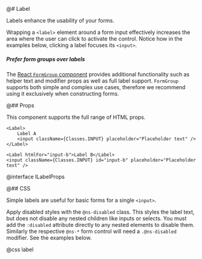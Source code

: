 @# Label

Labels enhance the usability of your forms.

Wrapping a `<label>` element around a form input effectively increases the area
where the user can click to activate the control. Notice how in the examples
below, clicking a label focuses its `<input>`.

<div class="@ns-callout @ns-intent-warning @ns-icon-warning-sign">
    <h5 class="@ns-heading">Prefer form groups over labels</h5>

The [React `FormGroup` component](#core/components/form-group) provides
additional functionality such as helper text and modifier props as well as
full label support. `FormGroup` supports both simple and complex use cases,
therefore we recommend using it exclusively when constructing forms.

</div>

@## Props

This component supports the full range of HTML props.

```tsx
<Label>
    Label A
    <input className={Classes.INPUT} placeholder="Placeholder text" />
</Label>

<Label htmlFor="input-b">Label B</Label>
<input className={Classes.INPUT} id="input-b" placeholder="Placeholder text" />
```

@interface ILabelProps

@## CSS

Simple labels are useful for basic forms for a single `<input>`.

Apply disabled styles with the `@ns-disabled` class. This styles the label text,
but does not disable any nested children like inputs or selects. You must add
the `:disabled` attribute directly to any nested elements to disable them.
Similarly the respective `@ns-*` form control will need a `.@ns-disabled`
modifier. See the examples below.

@css label
